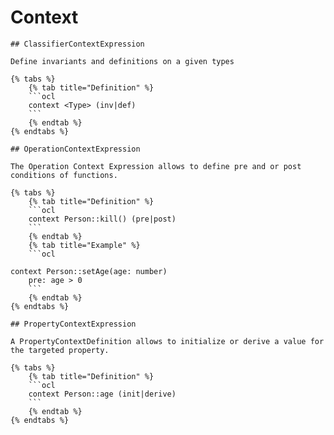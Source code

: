 # Context

    ## ClassifierContextExpression
    
    Define invariants and definitions on a given types

    {% tabs %}
        {% tab title="Definition" %}
        ```ocl
        context <Type> (inv|def)
        ```
        {% endtab %}
    {% endtabs %}

    ## OperationContextExpression
    
    The Operation Context Expression allows to define pre and or post conditions of functions.

    {% tabs %}
        {% tab title="Definition" %}
        ```ocl
        context Person::kill() (pre|post)
        ```
        {% endtab %}
        {% tab title="Example" %}
        ```ocl
        
    context Person::setAge(age: number)
        pre: age > 0
        ```
        {% endtab %}
    {% endtabs %}

    ## PropertyContextExpression
    
    A PropertyContextDefinition allows to initialize or derive a value for the targeted property.

    {% tabs %}
        {% tab title="Definition" %}
        ```ocl
        context Person::age (init|derive)
        ```
        {% endtab %}
    {% endtabs %}

